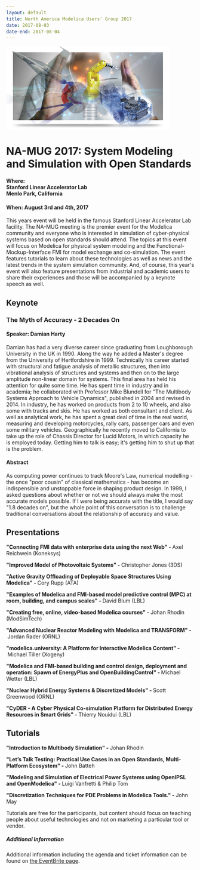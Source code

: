 ```yaml
---
layout: default
title: North America Modelica Users' Group 2017
date: 2017-08-03
date-end: 2017-08-04
---
```


<div class="paddedLR pull-right">
  <img class="img-responsive graphic" src="/images/graphic.png"/>
</div>


<h1>NA-MUG 2017: System Modeling and Simulation with Open Standards</h1>

<h4><b>Where</b>:<br>
Stanford Linear Accelerator Lab<br>
Menlo Park, California<br>
</h4>
<h4><b>When</b>: August 3rd and 4th, 2017</h4>

<p>
  This years event will be held in the famous Stanford Linear
Accelerator Lab facility. The NA-MUG meeting is the premier event for
the Modelica community and everyone who is interested in simulation of
cyber-physical systems based on open standards should attend.  The
topics at this event will focus on Modelica for physical system
modeling and the Functional-Mockup-Interface FMI for model exchange
and co-simulation. The event features tutorials to learn about these
technologies as well as news and the latest trends in the system
simulation community.  And, of course, this year's event will also
feature presentations from industrial and academic users to share
their experiences and those will be accompanied by a keynote speech as
well.
</p>

<h2>Keynote</h2>
<h3>The Myth of Accuracy - 2 Decades On</h3>
<h4>Speaker: Damian Harty</h4>
<p>Damian has had a very diverse career since graduating from Loughborough University in the UK in 1990. Along the way he added a Master's degree from the University of Hertfordshire in 1999. Technically his career started with structural and fatigue analysis of metallic structures, then into vibrational analysis of structures and systems and then on to the large amplitude non-linear domain for systems. This final area has held his attention for quite some time. He has spent time in industry and in academia; he collaborated with Professor Mike Blundell for "The Multibody Systems Approach to Vehicle Dynamics", published in 2004 and revised in 2014. In industry, he has worked on products from 2 to 10 wheels, and also some with tracks and skis. He has worked as both consultant and client. As well as analytical work, he has spent a great deal of time in the real world, measuring and developing motorcycles, rally cars, passenger cars and even some military vehicles. Geographically he recently moved to California to take up the role of Chassis Director for Lucid Motors, in which capacity he is employed today. Getting him to talk is easy; it's getting him to shut up that is the problem.</p>
<h4>Abstract</h4>
<p>As computing power continues to track Moore's Law, numerical modelling - the once "poor cousin" of classical mathematics - has become an indispensible and unstoppable force in shaping product design. In 1999, I asked questions about whether or not we should always make the most accurate models possible. If I were being accurate with the title, I would say "1.8 decades on", but the whole point of this conversation is to challenge traditional conversations about the relationship of accuracy and value.</p>

<h2>Presentations</h2>

<p><b>"Connecting FMI data with enterprise data using the next Web" -&nbsp;</b>Axel Reichwein (Koneksys)</p>
<p><b>"Improved Model of Photovoltaic Systems" -&nbsp;</b>Christopher Jones (3DS)</p>
<p><b>"Active Gravity Offloading of Deployable Space Structures Using Modelica" -&nbsp;</b>Cory Rupp (ATA)</p>
<p><b>"Examples of Modelica and FMI-based model predictive control (MPC) at room, building, and campus scales" -&nbsp;</b>David Blum (LBL)</p>
<p><b>"Creating free, online, video-based Modelica courses" -&nbsp;</b>Johan Rhodin (ModSimTech)</p>
<p><b>"Advanced Nuclear Reactor Modeling with Modelica and TRANSFORM" -&nbsp;</b>Jordan Rader (ORNL)</p>
<p><b>"modelica.university: A Platform for Interactive Modelica Content" -&nbsp;</b>Michael Tiller (Xogeny)</p>
<div>
<p><b>"Modelica and FMI-based building and control design, deployment and operation: Spawn of EnergyPlus and OpenBuildingControl" -&nbsp;</b>Michael Wetter (LBL)</p>
<p><b>"Nuclear Hybrid Energy Systems &amp; Discretized Models" -&nbsp;</b>Scott Greenwood (ORNL)</p>
<p><b>"CyDER - A Cyber Physical Co-simulation Platform for Distributed Energy Resources in Smart Grids" -&nbsp;</b>Thierry Nouidui (LBL)</p>
</div>

<h2>Tutorials</h2>
<p><b>"Introduction to Multibody Simulation" -&nbsp;</b>Johan Rhodin</p>
<p><b>"Let&rsquo;s Talk Testing: Practical Use Cases in an Open Standards, Multi-Platform Ecosystem" -&nbsp;</b>John Batteh</p>
<p><b>"Modeling and Simulation of Electrical Power Systems using OpenIPSL and OpenModelica" -&nbsp;</b>Luigi Vanfretti &amp; Philip Tom</p>
<p><b>"Discretization Techniques for PDE Problems in Modelica Tools." -&nbsp;</b>John May</p>

<p>Tutorials are free for the participants, but content should focus on teaching people about useful technologies and not on marketing a particular tool or vendor.</p>

<h5>Additional Information</h5>

<p>
  Additional information including the agenda and ticket information can be found on <a href="https://www.eventbrite.com/e/na-mug-2017-system-modeling-and-simulation-with-open-standards-tickets-35516389477">the EventBrite page</a>.
</p>

